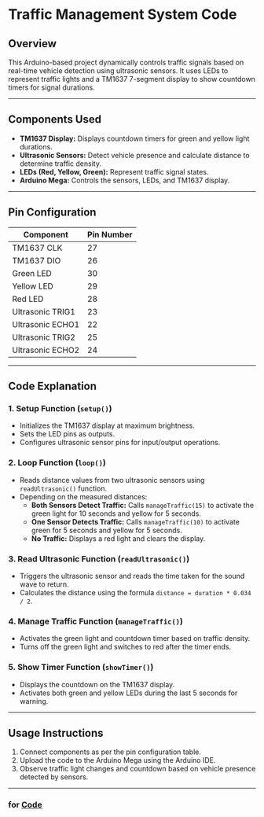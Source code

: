 # Traffic Management System Code

## Overview
This Arduino-based project dynamically controls traffic signals based on real-time vehicle detection using ultrasonic sensors. It uses LEDs to represent traffic lights and a TM1637 7-segment display to show countdown timers for signal durations.

---

## Components Used
- **TM1637 Display:** Displays countdown timers for green and yellow light durations.  
- **Ultrasonic Sensors:** Detect vehicle presence and calculate distance to determine traffic density.  
- **LEDs (Red, Yellow, Green):** Represent traffic signal states.  
- **Arduino Mega:** Controls the sensors, LEDs, and TM1637 display.

---

## Pin Configuration
| Component       | Pin Number  |
|-----------------|-------------|
| TM1637 CLK      | 27          |
| TM1637 DIO      | 26          |
| Green LED       | 30          |
| Yellow LED      | 29          |
| Red LED         | 28          |
| Ultrasonic TRIG1| 23          |
| Ultrasonic ECHO1| 22          |
| Ultrasonic TRIG2| 25          |
| Ultrasonic ECHO2| 24          |

---

## Code Explanation

### **1. Setup Function (`setup()`)**
- Initializes the TM1637 display at maximum brightness.
- Sets the LED pins as outputs.
- Configures ultrasonic sensor pins for input/output operations.

### **2. Loop Function (`loop()`)**
- Reads distance values from two ultrasonic sensors using `readUltrasonic()` function.  
- Depending on the measured distances:
  - **Both Sensors Detect Traffic:** Calls `manageTraffic(15)` to activate the green light for 10 seconds and yellow for 5 seconds.  
  - **One Sensor Detects Traffic:** Calls `manageTraffic(10)` to activate green for 5 seconds and yellow for 5 seconds.  
  - **No Traffic:** Displays a red light and clears the display.

### **3. Read Ultrasonic Function (`readUltrasonic()`)**
- Triggers the ultrasonic sensor and reads the time taken for the sound wave to return.  
- Calculates the distance using the formula `distance = duration * 0.034 / 2`.

### **4. Manage Traffic Function (`manageTraffic()`)**
- Activates the green light and countdown timer based on traffic density.  
- Turns off the green light and switches to red after the timer ends.

### **5. Show Timer Function (`showTimer()`)**
- Displays the countdown on the TM1637 display.  
- Activates both green and yellow LEDs during the last 5 seconds for warning.

---

## Usage Instructions
1. Connect components as per the pin configuration table.
2. Upload the code to the Arduino Mega using the Arduino IDE.
3. Observe traffic light changes and countdown based on vehicle presence detected by sensors.

---

### for [Code](./DBTMS_for_Single_Road.ino)
